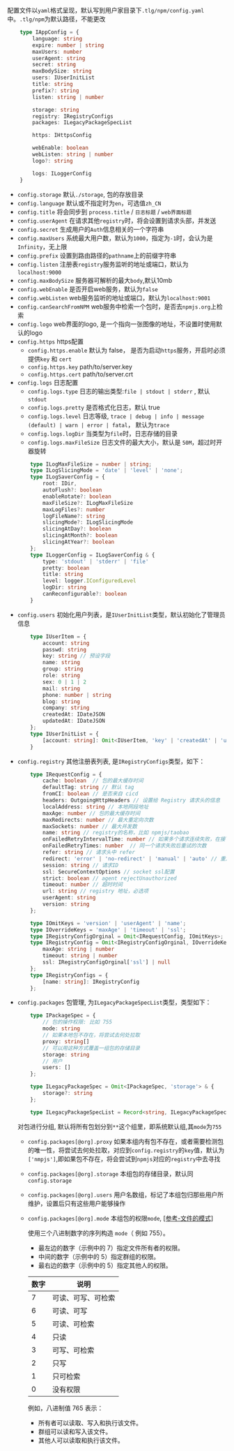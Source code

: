 配置文件以`yaml`格式呈现，默认写到用户家目录下`.tlg/npm/config.yaml`中。`.tlg/npm`为默认路径，不能更改

```typescript
    type IAppConfig = {
        language: string
        expire: number | string
        maxUsers: number
        userAgent: string
        secret: string
        maxBodySize: string
        users: IUserInitList
        title: string
        prefix?: string
        listen: string | number

        storage: string
        registry: IRegistryConfigs
        packages: ILegacyPackageSpecList

        https: IHttpsConfig

        webEnable: boolean
        webListen: string | number
        logo?: string

        logs: ILoggerConfig
    }
```

* `config.storage` 默认`./storage`, 包的存放目录
* `config.language` 默认或不指定时为`en`，可选值`zh_CN`
* `config.title` 将会同步到 `process.title` / `日志标题` / `web界面标题`
* `config.userAgent` 在请求其他`registry`时，将会设置到请求头部，并发送
* `config.secret` 生成用户的`Auth`信息相关的一个字符串
* `config.maxUsers` 系统最大用户数，默认为`1000`，指定为`-1`时，会认为是`Infinity`，无上限
* `config.prefix` 设置到路由路径的`pathname`上的前缀字符串
* `config.listen` 注册表`registry`服务监听的地址或端口，默认为`localhost:9000`
* `config.maxBodySize` 服务器可解析的最大`body`,默认10mb
* `config.webEnable` 是否开启web服务，默认为`false`
* `config.webListen` web服务监听的地址或端口，默认为`localhost:9001`
* `config.canSearchFromNPM` web服务中检索一个包时，是否去`npmjs.org`上检索
* `config.logo` web界面的logo, 是一个指向一张图像的地址，不设置时使用默认的logo 
* `config.https` https配置
   - `config.https.enable` 默认为 false， 是否为启动`https`服务，开启时必须提供`key` 和 `cert`
   - `config.https.key` path/to/server.key
   - `config.https.cert`  path/to/server.crt
* `config.logs` 日志配置
   - `config.logs.type` 日志的输出类型:`file | stdout | stderr` , 默认`stdout`
   - `config.logs.pretty` 是否格式化日志，默认 true
   - `config.logs.level` 日志等级, `trace | debug | info | message (default) | warn | error | fatal`， 默认为`trace`
   - `config.logs.logDir` 当类型为`file`时，日志存储的目录
   - `config.logs.maxFileSize` 日志文件的最大大小，默认是 `50M`，超过时开器旋转
    ```typescript
        type ILogMaxFileSize = number | string;
        type ILogSlicingMode = 'date' | 'level' | 'none';
        type ILogSaverConfig = {
            root: IDir,
            autoFlush?: boolean
            enableRotate?: boolean
            maxFileSize?: ILogMaxFileSize
            maxLogFiles?: number
            logFileName?: string
            slicingMode?: ILogSlicingMode
            slicingAtDay?: boolean
            slicingAtMonth?: boolean
            slicingAtYear?: boolean
        };
        type ILoggerConfig = ILogSaverConfig & {
            type: 'stdout' | 'stderr' | 'file'
            pretty: boolean
            title: string
            level: logger.IConfiguredLevel
            logDir: string
            canReconfigurable?: boolean
        }
    ```
* `config.users` 初始化用户列表，是`IUserInitList`类型，默认初始化了管理员信息
    ```typescript
        type IUserItem = {
            account: string
            passwd: string
            key: string // 预设字段
            name: string
            group: string
            role: string
            sex: 0 | 1 | 2
            mail: string
            phone: number | string
            blog: string
            company: string
            createdAt: IDateJSON
            updatedAt: IDateJSON
        };
        type IUserInitList = {
            [account: string]: Omit<IUserItem, 'key' | 'createdAt' | 'updatedAt'>
        }
    ```
* `config.registry` 其他注册表列表, 是`IRegistryConfigs`类型，如下：
    ```typescript
        type IRequestConfig = {
            cache: boolean  // 包的最大缓存时间
            defaultTag: string // 默认 tag
            fromCI: boolean // 是否来自 cicd
            headers: OutgoingHttpHeaders // 设置给 Registry 请求头的信息
            localAddress: string // 本地网段地址 
            maxAge: number // 包的最大缓存时间
            maxRedirects: number // 最大重定向次数
            maxSockets: number // 最大并发数
            name: string // registry的名称，比如 npmjs/taobao
            onFailedRetryIntervalTime: number // 如果多个请求连续失败，在接下来多长时间内不再发出请求
            onFailedRetryTimes: number  // 同一个请求失败后重试的次数
            refer: string // 请求头中 refer
            redirect: 'error' | 'no-redirect' | 'manual' | 'auto' // 重定向的模式
            session: string // 请求ID
            ssl: SecureContextOptions // socket ssl配置
            strict: boolean // agent rejectUnauthorized 
            timeout: number // 超时时间
            url: string // registry 地址，必选项
            userAgent: string
            version: string
        };

        type IOmitKeys = 'version' | 'userAgent' | 'name';
        type IOverrideKeys = 'maxAge' | 'timeout' | 'ssl';
        type IRegistryConfigOrginal = Omit<IRequestConfig, IOmitKeys>;
        type IRegistryConfig = Omit<IRegistryConfigOrginal, IOverrideKeys> & {
            maxAge: string | number
            timeout: string | number
            ssl: IRegistryConfigOrginal['ssl'] | null
        };
        type IRegistryConfigs = {
            [name: string]: IRegistryConfig
        };
    ```
* `config.packages` 包管理, 为`ILegacyPackageSpecList`类型，类型如下：
    ```typescript
        type IPackageSpec = {
            // 包的操作权限: 比如 755
            mode: string
            // 如果本地包不存在，将尝试去何处拉取
            proxy: string[]
            // 可以用这种方式覆盖一组包的存储目录
            storage: string
            // 用户
            users: []
        };

        type ILegacyPackageSpec = Omit<IPackageSpec, 'storage'> & { 
            storage?: string
        };

        type ILegacyPackageSpecList = Record<string, ILegacyPackageSpec>;
    ```
    对包进行分组, 默认将所有包划分到`**`这个组里，即系统默认组,其`mode`为`755`
    - `config.packages[@org].proxy` 如果本组内有包不存在，或者需要检测包的唯一性，将尝试去何处拉取，对应到`config.registry`的`key`值，默认为`['nmpjs']`,即如果包不存在，将会尝试到`npmjs`对应的`registry`中去寻找
    - `config.packages[@org].storage` 本组包的存储目录，默认同`config.storage`
    - `config.packages[@org].users` 用户名数组，标记了本组包归那些用户所维护，设置后只有这些用户能够操作
    - `config.packages[@org].mode` 本组包的权限`mode`, [[参考-文件的模式]](http://nodejs.cn/api/fs.html)

        使用三个八进制数字的序列构造 `mode`（ 例如 755）。
        * 最左边的数字（示例中的 7）指定文件所有者的权限。 
        * 中间的数字（示例中的 5）指定群组的权限。 
        * 最右边的数字（示例中的 5）指定其他人的权限。

        | 数字 | 说明 |
        | -- | -- |
        | 7  | 可读、可写、可检索 |
        | 6	 | 可读、可写 |
        | 5	 | 可读、可检索 |
        | 4	 | 只读 |
        | 3	 | 可写、可检索 |
        | 2	 | 只写 |
        | 1	 | 只可检索 |
        | 0	 | 没有权限 |

        例如，八进制值 765 表示：
        * 所有者可以读取、写入和执行该文件。
        * 群组可以读和写入该文件。
        * 其他人可以读取和执行该文件。